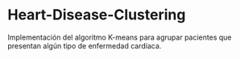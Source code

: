 # Heart-Disease-Clustering
Implementación del algoritmo K-means para agrupar pacientes que presentan algún tipo de enfermedad cardíaca.
